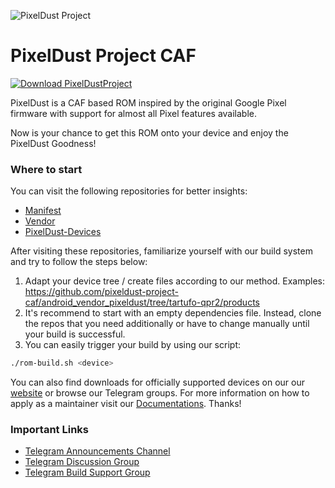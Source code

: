 ![PixelDust Project](https://github.com/pixeldust-project-caf/manifest/raw/saltedcaramel/PixelDust_Header.png)

PixelDust Project CAF
=====================

[![Download PixelDustProject](https://img.shields.io/sourceforge/dt/pixeldustproject.svg)](https://sourceforge.net/projects/pixeldustproject/files/ota/)

PixelDust is a CAF based ROM inspired by the original Google Pixel firmware with support for almost all Pixel features available.

Now is your chance to get this ROM onto your device and enjoy the PixelDust Goodness!

### Where to start

You can visit the following repositories for better insights:

- [Manifest](https://github.com/pixeldust-project-caf/manifest)
- [Vendor](https://github.com/pixeldust-project-caf/android_vendor_pixeldust)
- [PixelDust-Devices](https://github.com/PixelDust-Devices)

After visiting these repositories, familiarize yourself with our build system and try to follow the steps below:

1. Adapt your device tree / create files according to our method. Examples: https://github.com/pixeldust-project-caf/android_vendor_pixeldust/tree/tartufo-qpr2/products
2. It's recommend to start with an empty dependencies file. Instead, clone the repos that you need additionally or have to change manually until your build is successful.
3. You can easily trigger your build by using our script:
```bash
./rom-build.sh <device>
```

You can also find downloads for officially supported devices on our our [website](https://pixeldust-project.com) or browse our Telegram groups. For more information on how to apply as a maintainer visit our [Documentations](https://github.com/pixeldust-project-caf/Documentations#readme). Thanks!

### Important Links
- [Telegram Announcements Channel](https://t.me/pixeldustproject)
- [Telegram Discussion Group](https://t.me/pixeldustcommunity)
- [Telegram Build Support Group](https://t.me/compile_pixeldust)
